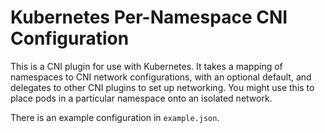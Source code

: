 # Kubernetes Per-Namespace CNI Configuration

This is a CNI plugin for use with Kubernetes.  It takes a mapping of
namespaces to CNI network configurations, with an optional default,
and delegates to other CNI plugins to set up networking.  You might
use this to place pods in a particular namespace onto an isolated
network.

There is an example configuration in `example.json`.
